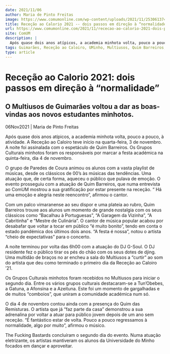 ```yaml
---
date: 2021/11/06
author: Maria de Pinto Freitas
image: https://www.comumonline.com/wp-content/uploads/2021/11/253061374_5182541598428514_8044482424286672827_n-1500x1000.jpg
title: Receção ao Calorio 2021 -- dois passos em direção à “normalidade”
url: https://www.comumonline.com/2021/11/rececao-ao-calorio-2021-dois-passos-em-direcao-a-normalidade/
site: ComUM
description: |
  Após quase dois anos atípicos, a academia minhota volta, pouco a pouco, à atividade. A Receção iniciou-se no dia 3 de novembro.
tags: Guimarães, Receção ao Caloiro, UMinho, Multiusos, Quim Barreiros, Grupos Culturais, 2021, 4 de novembro, 5 de novembro
type: article
---
```



# Receção ao Calorio 2021: dois passos em direção à “normalidade”

## O Multiusos de Guimarães voltou a dar as boas-vindas aos novos estudantes minhotos.

06Nov2021 | Maria de Pinto Freitas

Após quase dois anos atípicos, a academia minhota volta, pouco a pouco, à atividade. A Receção ao Caloiro teve início na quarta-feira, 3 de novembro. A noite foi assinalada com o espetáculo de Quim Barreiros. Os Grupos Culturais minhotos foram os responsáveis por marcar a festa académica na quinta-feira, dia 4 de novembro.

O grupo de Paredes de Coura animou os alunos com a vasta playlist de músicas, desde os clássicos de 00’s às músicas das tendências. Uma atuação que, de certa forma, aqueceu o público que pulava de emoção. O evento prosseguiu com a atuação de Quim Barreiros, que numa entrevista ao ComUM mostrou a sua gratificação por estar presente na receção. “ Há uma emoção e alegria neste reencontro”, afirmou o cantor.

Com um palco vimaranense ao seu dispor e uma plateia ao rubro, Quim Barreiros trouxe aos alunos um momento de grande nostalgia com os seus clássicos como “Bacalhau à Portuguesas”, “A Garagem da Vizinha”, “A Cabritinha” e “Mestre de Culinária”. O cantor de música popular acabou por desabafar que voltar a tocar em público “é muito bonito”, tendo em conta o estado pandémica dos últimos dois anos. “A festa é nossa”, notou o artista “cheio de expectativas” para o concerto.

A noite terminou por volta das 6h00 com a atuação do DJ G-Soul. O DJ residente fez o público tirar os pés do chão com os seus dotes de djing. Uma multidão de braços no ar encheu a sala do Multiusos a “curtir” ao som do artista que deu como terminado o primeiro dia da Receção ao Caloiro ’21.

Os Grupos Culturais minhotos foram recebidos no Multiusos para iniciar o segundo dia. Entre os vários grupos culturais destacaram-se a Tun’Obebes, a Gatuna, a Afonsina e a Azeituna. Este foi um momento de gargalhadas e de muitos “comboios”, que uniram a comunidade académica num só.

O dia 4 de novembro contou ainda com a presença do Quim das Remisturas. O artista que já “faz parte da casa” demonstrou a sua adrenalina por voltar a atuar para público jovem depois de um ano sem receção. “É fantástico estar de volta. Pouco a pouco regressamos à normalidade, algo por muito”, afirmou o músico.

The Fucking Bastards concluíram o segundo dia do evento. Numa atuação eletrizante, os artistas mantiveram os alunos da Universidade do Minho focados em dançar e aproveitar.
